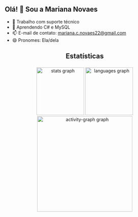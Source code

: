 ## Olá! 👋 Sou a Mariana Novaes

- 🔭 Trabalho com suporte técnico
- 🌱 Aprendendo C# e MySQL
- 📫 E-mail de contato: mariana.c.novaes22@gmail.com
- 😄 Pronomes: Ela/dela


<h2 align="center">Estatísticas</h2>

###

<div align="center">
  <img src="https://github-readme-stats.vercel.app/api?username=MarianaNovaes22&hide_title=false&hide_rank=false&show_icons=true&include_all_commits=true&count_private=true&disable_animations=false&theme=dracula&locale=en&hide_border=false&order=1" height="150" alt="stats graph"  />
  <img src="https://github-readme-stats.vercel.app/api/top-langs?username=MarianaNovaes22&locale=pt-br&hide_title=false&layout=compact&card_width=320&langs_count=5&theme=dracula&hide_border=true&order=2&custom_title=Linguagens%20mais%20utilizadas" height="150" alt="languages graph"  />
  <img src="https://github-readme-activity-graph.vercel.app/graph?username=MarianaNovaes22&radius=16&theme=react&area=true&order=5" height="300" alt="activity-graph graph"  />
</div>

###
